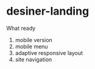 # desiner-landing
What ready
1. mobile version
2. mobile menu
3. adaptive responsive layout
4. site navigation
